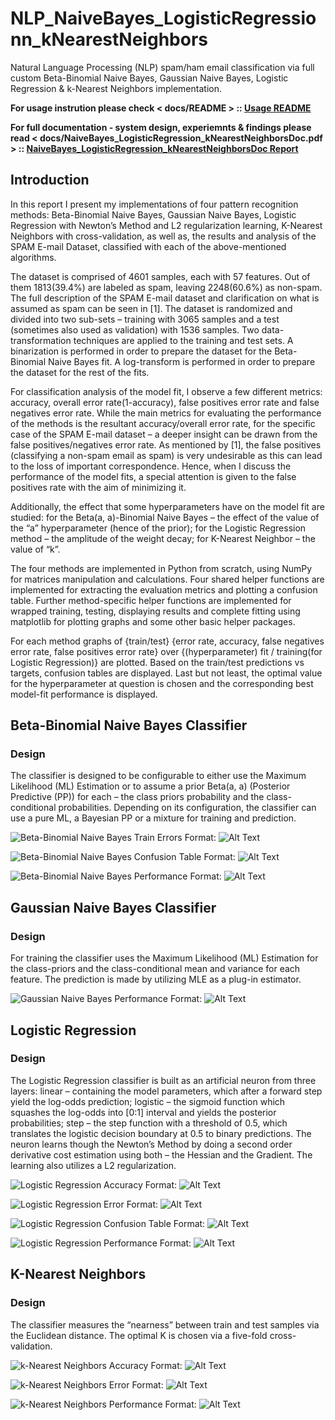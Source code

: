 # NLP_NaiveBayes_LogisticRegressionn_kNearestNeighbors
Natural Language Processing (NLP) spam/ham email classification via full custom Beta-Binomial Naive Bayes, Gaussian Naive Bayes, Logistic Regression &amp; k-Nearest Neighbors implementation.

__For usage instrution please check < docs/README > :: [Usage README](https://github.com/SamyuelDanyo/NLP_NaiveBayes_LogisticRegressionn_kNearestNeighbors/blob/master/docs/README.txt)__

__For full documentation - system design, experiemnts & findings please read < docs/NaiveBayes_LogisticRegression_kNearestNeighborsDoc.pdf > :: [NaiveBayes_LogisticRegression_kNearestNeighborsDoc Report](https://github.com/SamyuelDanyo/NLP_NaiveBayes_LogisticRegressionn_kNearestNeighbors/blob/master/docs/NaiveBayes_LogisticRegression_kNearestNeighborsDoc.pdf)__

## Introduction
In this report I present my implementations of four pattern recognition methods: Beta-Binomial Naive Bayes, Gaussian Naive Bayes, Logistic Regression with Newton’s Method and L2 regularization learning, K-Nearest Neighbors with cross-validation, as well as, the results and analysis of the SPAM E-mail Dataset, classified with each of the above-mentioned algorithms. 

The dataset is comprised of 4601 samples, each with 57 features. Out of them 1813(39.4%) are labeled as spam, leaving 2248(60.6%) as non-spam. The full description of the SPAM E-mail dataset and clarification on what is assumed as spam can be seen in [1].
The dataset is randomized and divided into two sub-sets – training with 3065 samples and a test (sometimes also used as validation) with 1536 samples. Two data-transformation techniques are applied to the training and test sets. A binarization is performed in order to prepare the dataset for the Beta-Binomial Naive Bayes fit. A log-transform is performed in order to prepare the dataset for the rest of the fits.

For classification analysis of the model fit, I observe a few different metrics: accuracy, overall error rate(1-accuracy), false positives error rate and false negatives error rate.
While the main metrics for evaluating the performance of the methods is the resultant accuracy/overall error rate, for the specific case of the SPAM E-mail dataset – a deeper insight can be drawn from the false positives/negatives error rate. As mentioned by [1], the false positives (classifying a non-spam email as spam) is very undesirable as this can lead to the loss of important correspondence. Hence, when I discuss the performance of the model fits, a special attention is given to the false positives rate with the aim of minimizing it.

Additionally, the effect that some hyperparameters have on the model fit are studied: for the Beta(a, a)-Binomial Naive Bayes – the effect of the value of the “a” hyperparameter (hence of the prior); for the Logistic Regression method – the amplitude of the weight decay; for K-Nearest Neighbor – the value of “k”.

The four methods are implemented in Python from scratch, using NumPy for matrices manipulation and calculations. Four shared helper functions are implemented for extracting the evaluation metrics and plotting a confusion table. Further method-specific helper functions are implemented for wrapped training, testing, displaying results and complete fitting using matplotlib for plotting graphs and some other basic helper packages.

For each method graphs of {train/test} {error rate, accuracy, false negatives error rate, false positives error rate} over {(hyperparameter) fit / training(for Logistic Regression)} are plotted. Based on the train/test predictions vs targets, confusion tables are displayed. Last but not least, the optimal value for the hyperparameter at question is chosen and the corresponding best model-fit performance is displayed.

## Beta-Binomial Naive Bayes Classifier
### Design
The classifier is designed to be configurable to either use the Maximum Likelihood (ML) Estimation or to assume a prior Beta(a, a) (Posterior Predictive (PP)) for each – the class priors probability and the class-conditional probabilities. Depending on its configuration, the classifier can use a pure ML, a Bayesian PP or a mixture for training and prediction.

![Beta-Binomial Naive Bayes Train Errors](/res/BNV_error.png)
Format: ![Alt Text](url)

![Beta-Binomial Naive Bayes Confusion Table](/res/BNV_confusion.png)
Format: ![Alt Text](url)

![Beta-Binomial Naive Bayes Performance](/res/BNV_perf.png)
Format: ![Alt Text](url)

## Gaussian Naive Bayes Classifier
### Design
For training the classifier uses the Maximum Likelihood (ML) Estimation for the class-priors and the class-conditional mean and variance for each feature. The prediction is made by utilizing MLE as a plug-in estimator.

![Gaussian Naive Bayes Performance](/res/GNV_perf.png)
Format: ![Alt Text](url)

## Logistic Regression
### Design
The Logistic Regression classifier is built as an artificial neuron from three layers: linear – containing the model parameters, which after a forward step yield the log-odds prediction; logistic – the sigmoid function which squashes the log-odds into [0:1] interval and yields the posterior probabilities; step – the step function with a threshold of 0.5, which translates the logistic decision boundary at 0.5 to binary predictions. The neuron learns though the Newton’s Method by doing a second order derivative cost estimation using both – the Hessian and the Gradient. The learning also utilizes a L2 regularization.

![Logistic Regression Accuracy](/res/LR_accuracy_grph.png)
Format: ![Alt Text](url)

![Logistic Regression Error](/res/LR_confusion.png)
Format: ![Alt Text](url)

![Logistic Regression Confusion Table](/res/LR_val_error.png)
Format: ![Alt Text](url)

![Logistic Regression Performance](/res/LR_perf.png)
Format: ![Alt Text](url)

## K-Nearest Neighbors
### Design
The classifier measures the “nearness” between train and test samples via the Euclidean distance. The optimal K is chosen via a five-fold cross-validation.

![k-Nearest Neighbors Accuracy](/res/kNN_acccuracy_kgraph.png)
Format: ![Alt Text](url)

![k-Nearest Neighbors Error](/res/kNN_test_error.png)
Format: ![Alt Text](url)

![k-Nearest Neighbors Performance](/res/kNN_perf.png)
Format: ![Alt Text](url)
